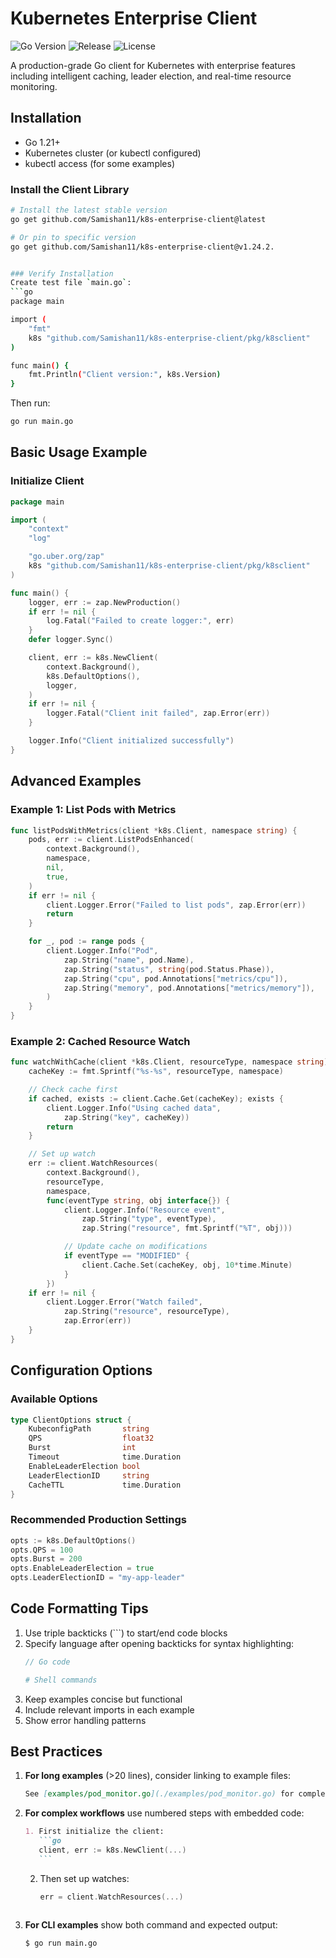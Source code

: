# Kubernetes Enterprise Client

![Go Version](https://img.shields.io/github/go-mod/go-version/Samishan11/k8s-enterprise-client)
![Release](https://img.shields.io/github/v/release/Samishan11/k8s-enterprise-client)
![License](https://img.shields.io/badge/license-Apache--2.0-blue)

A production-grade Go client for Kubernetes with enterprise features including intelligent caching, leader election, and real-time resource monitoring.

## Installation

- Go 1.21+
- Kubernetes cluster (or kubectl configured)
- kubectl access (for some examples)

### Install the Client Library

````bash
# Install the latest stable version
go get github.com/Samishan11/k8s-enterprise-client@latest

# Or pin to specific version
go get github.com/Samishan11/k8s-enterprise-client@v1.24.2.


### Verify Installation
Create test file `main.go`:
```go
package main

import (
	"fmt"
	k8s "github.com/Samishan11/k8s-enterprise-client/pkg/k8sclient"
)

func main() {
	fmt.Println("Client version:", k8s.Version)
}
````

Then run:

```bash
go run main.go
```

## Basic Usage Example

### Initialize Client

```go
package main

import (
	"context"
	"log"

	"go.uber.org/zap"
	k8s "github.com/Samishan11/k8s-enterprise-client/pkg/k8sclient"
)

func main() {
	logger, err := zap.NewProduction()
	if err != nil {
		log.Fatal("Failed to create logger:", err)
	}
	defer logger.Sync()

	client, err := k8s.NewClient(
		context.Background(),
		k8s.DefaultOptions(),
		logger,
	)
	if err != nil {
		logger.Fatal("Client init failed", zap.Error(err))
	}

	logger.Info("Client initialized successfully")
}
```

## Advanced Examples

### Example 1: List Pods with Metrics

```go
func listPodsWithMetrics(client *k8s.Client, namespace string) {
	pods, err := client.ListPodsEnhanced(
		context.Background(),
		namespace,
		nil,
		true,
	)
	if err != nil {
		client.Logger.Error("Failed to list pods", zap.Error(err))
		return
	}

	for _, pod := range pods {
		client.Logger.Info("Pod",
			zap.String("name", pod.Name),
			zap.String("status", string(pod.Status.Phase)),
			zap.String("cpu", pod.Annotations["metrics/cpu"]),
			zap.String("memory", pod.Annotations["metrics/memory"]),
		)
	}
}
```

### Example 2: Cached Resource Watch

```go
func watchWithCache(client *k8s.Client, resourceType, namespace string) {
	cacheKey := fmt.Sprintf("%s-%s", resourceType, namespace)

	// Check cache first
	if cached, exists := client.Cache.Get(cacheKey); exists {
		client.Logger.Info("Using cached data",
			zap.String("key", cacheKey))
		return
	}

	// Set up watch
	err := client.WatchResources(
		context.Background(),
		resourceType,
		namespace,
		func(eventType string, obj interface{}) {
			client.Logger.Info("Resource event",
				zap.String("type", eventType),
				zap.String("resource", fmt.Sprintf("%T", obj)))

			// Update cache on modifications
			if eventType == "MODIFIED" {
				client.Cache.Set(cacheKey, obj, 10*time.Minute)
			}
		})
	if err != nil {
		client.Logger.Error("Watch failed",
			zap.String("resource", resourceType),
			zap.Error(err))
	}
}
```

## Configuration Options

### Available Options

```go
type ClientOptions struct {
	KubeconfigPath       string
	QPS                  float32
	Burst                int
	Timeout              time.Duration
	EnableLeaderElection bool
	LeaderElectionID     string
	CacheTTL             time.Duration
}
```

### Recommended Production Settings

```go
opts := k8s.DefaultOptions()
opts.QPS = 100
opts.Burst = 200
opts.EnableLeaderElection = true
opts.LeaderElectionID = "my-app-leader"
```

## Code Formatting Tips

1. Use triple backticks (```) to start/end code blocks
2. Specify language after opening backticks for syntax highlighting:
   ```go
   // Go code
   ```
   ```bash
   # Shell commands
   ```
3. Keep examples concise but functional
4. Include relevant imports in each example
5. Show error handling patterns

## Best Practices

1. **For long examples** (>20 lines), consider linking to example files:
   ```markdown
   See [examples/pod_monitor.go](./examples/pod_monitor.go) for complete implementation.
   ```
2. **For complex workflows** use numbered steps with embedded code:

   ````markdown
   1. First initialize the client:
      ```go
      client, err := k8s.NewClient(...)
      ```
   ````

   2. Then set up watches:
      ```go
      err = client.WatchResources(...)
      ```

   ```

   ```

3. **For CLI examples** show both command and expected output:
   ```bash
   $ go run main.go
   ```
